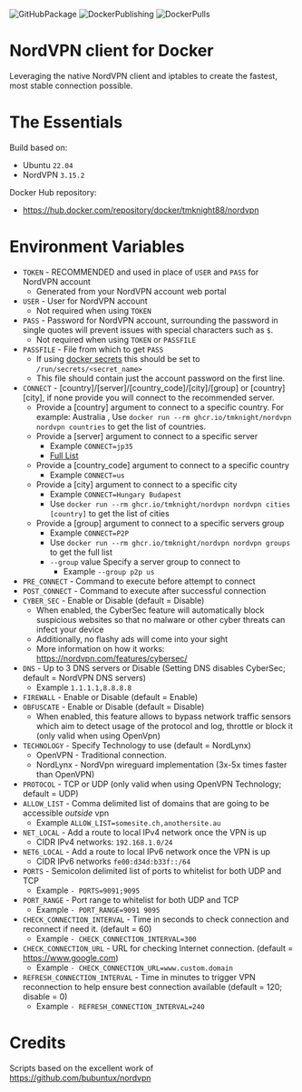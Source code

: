 ![GitHubPackage](https://github.com/tmknight/docker-nordvpn/actions/workflows/github-package.yml/badge.svg)
![DockerPublishing](https://github.com/tmknight/docker-nordvpn/actions/workflows/docker-publish.yml/badge.svg)
![DockerPulls](https://badgen.net/docker/pulls/tmknight88/nordvpn?icon=docker&label=Docker+Image+Pulls&labelColor=black&color=green)
# NordVPN client for Docker

Leveraging the native NordVPN client and iptables to create the fastest, most stable connection possible.

# The Essentials

Build based on:
- Ubuntu `22.04`
- NordVPN `3.15.2`

Docker Hub repository:
- https://hub.docker.com/repository/docker/tmknight88/nordvpn

# Environment Variables

* `TOKEN` - RECOMMENDED and used in place of `USER` and `PASS` for NordVPN account
   -  Generated from your NordVPN account web portal
* `USER` - User for NordVPN account
   - Not required when using `TOKEN`
* `PASS` - Password for NordVPN account, surrounding the password in single quotes will prevent issues with special characters such as `$`.
   - Not required when using `TOKEN` or `PASSFILE`
* `PASSFILE` - File from which to get `PASS`
   - If using [docker secrets](https://docs.docker.com/compose/compose-file/compose-file-v3/#secrets) this should be set to `/run/secrets/<secret_name>`
   - This file should contain just the account password on the first line.
* `CONNECT` - [country]/[server]/[country_code]/[city]/[group] or [country] [city], if none provide you will connect to  the recommended server.
   - Provide a [country] argument to connect to a specific country. For example: Australia , Use `docker run --rm ghcr.io/tmknight/nordvpn nordvpn countries` to get the list of countries.
   - Provide a [server] argument to connect to a specific server
      - Example `CONNECT=jp35`
      - [Full List](https://nordvpn.com/servers/tools/)
   - Provide a [country_code] argument to connect to a specific country
      - Example `CONNECT=us`
   - Provide a [city] argument to connect to a specific city
      - Example `CONNECT=Hungary Budapest`
      - Use `docker run --rm ghcr.io/tmknight/nordvpn nordvpn cities [country]` to get the list of cities
   - Provide a [group] argument to connect to a specific servers group
      - Example `CONNECT=P2P`
      - Use `docker run --rm ghcr.io/tmknight/nordvpn nordvpn groups` to get the full list
      - `--group` value  Specify a server group to connect to
         - Example `--group p2p us`
* `PRE_CONNECT` - Command to execute before attempt to connect
* `POST_CONNECT` - Command to execute after successful connection
* `CYBER_SEC` - Enable or Disable (default = Disable)
   -  When enabled, the CyberSec feature will automatically block suspicious websites so that no malware or other cyber threats can infect your device
   - Additionally, no flashy ads will come into your sight
   - More information on how it works: https://nordvpn.com/features/cybersec/
* `DNS` - Up to 3 DNS servers or Disable (Setting DNS disables CyberSec; default = NordVPN DNS servers)
   - Example `1.1.1.1,8.8.8.8`
* `FIREWALL` - Enable or Disable (default = Enable)
* `OBFUSCATE` - Enable or Disable (default = Disable)
   - When enabled, this feature allows to bypass network traffic sensors which aim to detect usage of the protocol and log, throttle or block it (only valid when using OpenVpn)
* `TECHNOLOGY` - Specify Technology to use (default = NordLynx)
   * OpenVPN - Traditional connection.
   * NordLynx - NordVpn wireguard implementation (3x-5x times faster than OpenVPN)
* `PROTOCOL` - TCP or UDP (only valid when using OpenVPN Technology; default = UDP)
* `ALLOW_LIST` - Comma delimited list of domains that are going to be accessible _outside_ vpn
   - Example `ALLOW_LIST=somesite.ch,anothersite.au`
* `NET_LOCAL` - Add a route to local IPv4 network once the VPN is up
   - CIDR IPv4 networks: `192.168.1.0/24`
* `NET6_LOCAL` - Add a route to local IPv6 network once the VPN is up
   - CIDR IPv6 networks `fe00:d34d:b33f::/64`
* `PORTS` - Semicolon delimited list of ports to whitelist for both UDP and TCP
   - Example `- PORTS=9091;9095`
* `PORT_RANGE` - Port range to whitelist for both UDP and TCP
   - Example `- PORT_RANGE=9091 9095`
* `CHECK_CONNECTION_INTERVAL` - Time in seconds to check connection and reconnect if need it. (default = 60)
   - Example `- CHECK_CONNECTION_INTERVAL=300`
* `CHECK_CONNECTION_URL` - URL for checking Internet connection. (default = https://www.google.com)
   - Example `- CHECK_CONNECTION_URL=www.custom.domain`
* `REFRESH_CONNECTION_INTERVAL` - Time in minutes to trigger VPN reconnection to help ensure best connection available (default = 120; disable = 0)
   - Example `- REFRESH_CONNECTION_INTERVAL=240`


# Credits

Scripts based on the excellent work of https://github.com/bubuntux/nordvpn
